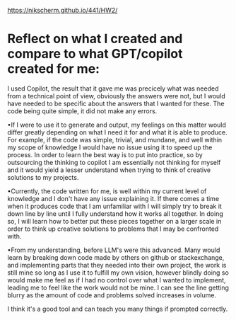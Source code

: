 
https://nikscherm.github.io/441/HW2/

# Reflect on what I created and compare to what GPT/copilot created for me:

I used Copilot, the result that it gave me was precicely what was needed from a technical point of view, obviously the answers were not, but I would have needed to be specific about the answers that I wanted for these. The code being quite simple, it did not make any errors. 

•If I were to use it to generate and output, my feelings on this matter would differ greatly depending on what I need it for and what it is able to produce.
For example, if the code was simple, trivial, and mundane, and well within my scope of knowledge I would have no issue using it to speed up the process.
In order to learn the best way is to put into practice, so by outsourcing the thinking to copilot I am essentially not thinking for myself and it would yield a lesser understand when
trying to think of creative solutions to my projects.

•Currently, the code written for me, is well within my current level of knowledge and I don't have any issue explaining it. If there comes a time when it produces code that I am unfamiliar with
I will simply try to break it down line by line until I fully understand how it works all together. In doing so, I will learn how to better put these pieces together on a larger scale in order to think up creative solutions to problems that I may be confronted with.

•From my understanding, before LLM's were this advanced. Many would learn by breaking down code made by others on github or stackexchange, and implementing parts that they needed into their own project, the work is still mine so long as I use it to fulfill my own vision, however blindly doing so would make me feel as if I had no control over what I wanted to implement, leading me to feel like the work would not be mine. I can see the line getting blurry as the amount of code and problems solved increases in volume. 

I think it's a good tool and can teach you many things if prompted correctly. 
